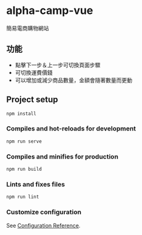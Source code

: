 # alpha-camp-vue
簡易電商購物網站

## 功能
* 點擊下一步＆上一步可切換頁面步驟
* 可切換運費價錢
* 可以增加或減少商品數量，金額會隨著數量而更動

## Project setup
```
npm install
```

### Compiles and hot-reloads for development
```
npm run serve
```

### Compiles and minifies for production
```
npm run build
```

### Lints and fixes files
```
npm run lint
```

### Customize configuration
See [Configuration Reference](https://cli.vuejs.org/config/).
